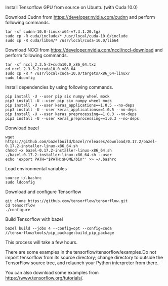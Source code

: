 Install Tensorflow GPU from source on Ubuntu (with Cuda 10.0)

Download Cudnn from https://developer.nvidia.com/cudnn and perform following commands.
```
tar -xf cudnn-10.0-linux-x64-v7.3.1.20.tgz
sudo cp -R cuda/include/* /usr/local/cuda-10.0/include
sudo cp -R cuda/lib64/* /usr/local/cuda-10.0/lib64
```
Download NCCl from https://developer.nvidia.com/nccl/nccl-download and perform following commands.
```
tar -xf nccl_2.3.5-2+cuda10.0_x86_64.txz
cd nccl_2.3.5-2+cuda10.0_x86_64
sudo cp -R * /usr/local/cuda-10.0/targets/x86_64-linux/
sudo ldconfig
```
Install dependencies by using following commands.
```
pip install -U --user pip six numpy wheel mock
pip3 install -U --user pip six numpy wheel mock
pip install -U --user keras_applications==1.0.5 --no-deps
pip3 install -U --user keras_applications==1.0.5 --no-deps
pip install -U --user keras_preprocessing==1.0.3 --no-deps
pip3 install -U --user keras_preprocessing==1.0.3 --no-deps
```
Donwload bazel
```
wget https://github.com/bazelbuild/bazel/releases/download/0.17.2/bazel-0.17.2-installer-linux-x86_64.sh
chmod +x bazel-0.17.2-installer-linux-x86_64.sh
./bazel-0.17.2-installer-linux-x86_64.sh --user
echo 'export PATH="$PATH:$HOME/bin"' >> ~/.bashrc
```
Load environmental variables
```
source ~/.bashrc
sudo ldconfig
```
Download and configure Tensorflow
```
git clone https://github.com/tensorflow/tensorflow.git
cd tensorflow
./configure
```
Build Tensorflow with bazel
```
bazel build --jobs 4 --config=opt --config=cuda //tensorflow/tools/pip_package:build_pip_package
```
This process will take a few hours.

There are some examples in the tensorflow/tensorflow/examples.Do not import tensorflow from its source directory; change directory to outside the TensorFlow source tree, and relaunch your Python interpreter from there.

You can also download some examples from https://www.tensorflow.org/tutorials/.
